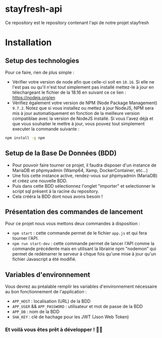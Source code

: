 # stayfresh-api

Ce repository est le repository contenant l'api de notre projet stayfresh

# Installation

## Setup des technologies
Pour ce faire, rien de plus simple : 
- Vérifier votre version de node afin que celle-ci soit en ```18.16```. Si elle ne l'est pas ou qu'il n'est tout simplement pas installé mettez-le à jour en télechargeant le fichier de la 18.16 en suivant ce ce lien : https://nodejs.org/en
- Vérifiez également votre version de NPM (Node Package Management) ```9.7.2```. Notez que si vous installez ou mettez à jour NodeJS, NPM sera mis à jour automatiquement en fonction de la meilleure version compatiblae avec la version de NodeJS installé. Si vous l'avez déjà et que vous souhaiter le mettre à jour, vous pouvez tout simplement executer la commande suivante :
```bash
npm install -g npm
```

## Setup de la Base De Données (BDD)
- Pour pouvoir faire tourner ce projet, il faudra disposer d'un instance de MariaDB et phpmyadmin (Wamp64, Xamp, DockerContainer, etc...)
- Une fois cette instance active, rendez-vous sur phpmyadmin (MariaDB) et créez une nouvelle BDD.
- Puis dans cette BDD sélectionnez l'onglet "importer" et selectionner le script sql présent à la racine du repository.
- Cela crééra la BDD dont nous avons besoin !

## Présentation des commandes de lancement

Pour ce projet nous vous mettons deux commandes à disposition :
- `npm start` : cette commande permet de le fichier `app.js` et qui fera tourner l'API.
- `npm run start-dev` : cette commande permet de lancer l'API comme la commande précédente mais en utilisant la librairie npm "nodemon" qui permet de redémarrer le serveur à chque fois qu'une mise à jour qu'un fichier Javascript a été modifié.

## Variables d'environnement
Vous devrez au préalable remplir les variables d'environnement nécessaire au bon fonctionnement de l'application :
- `APP_HOST` : localisation (URL) de la BDD
- `APP_USER` && `APP_PASSWORD` : utilisateur et mot de passe de la BDD
- `APP_DB` : nom de la BDD
- `SHA_KEY` : clé de hachage pour les JWT (Json Web Token)

### Et voilà vous êtes prêt à développer ! 🎉🎉

